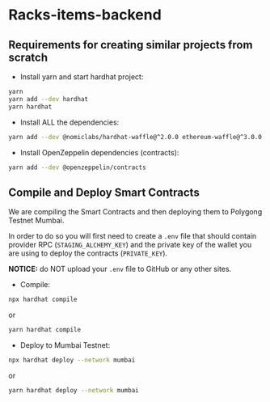 # Racks-items-backend

## Requirements for creating similar projects from scratch

- Install yarn and start hardhat project:

```bash
yarn
yarn add --dev hardhat
yarn hardhat
```

- Install ALL the dependencies:

```bash
yarn add --dev @nomiclabs/hardhat-waffle@^2.0.0 ethereum-waffle@^3.0.0 chai@^4.2.0 @nomiclabs/hardhat-ethers@^2.0.0 ethers@^5.0.0 @nomiclabs/hardhat-etherscan@^3.0.0 dotenv@^16.0.0 eslint@^7.29.0 eslint-config-prettier@^8.3.0 eslint-config-standard@^16.0.3 eslint-plugin-import@^2.23.4 eslint-plugin-node@^11.1.0 eslint-plugin-prettier@^3.4.0 eslint-plugin-promise@^5.1.0 hardhat-gas-reporter@^1.0.4 prettier@^2.3.2 prettier-plugin-solidity@^1.0.0-beta.13 solhint@^3.3.6 solidity-coverage@^0.7.16 @nomiclabs/hardhat-ethers@npm:hardhat-deploy-ethers ethers @chainlink/contracts hardhat-deploy hardhat-shorthand @aave/protocol-v2
```

- Install OpenZeppelin dependencies (contracts):

```bash
yarn add --dev @openzeppelin/contracts
```

## Compile and Deploy Smart Contracts

We are compiling the Smart Contracts and then deploying them to Polygong Testnet Mumbai.

In order to do so you will first need to create a `.env` file that should contain provider RPC (`STAGING_ALCHEMY_KEY`) and the private key of the wallet you are using to deploy the contracts (`PRIVATE_KEY`).

**NOTICE:** do NOT upload your `.env` file to GitHub or any other sites.

- Compile:

```bash
npx hardhat compile
```

or

```bash
yarn hardhat compile
```

- Deploy to Mumbai Testnet:

```bash
npx hardhat deploy --network mumbai
```

or

```bash
yarn hardhat deploy --network mumbai
```
